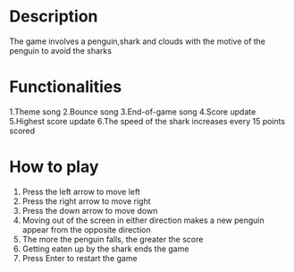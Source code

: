 # Description #
The game involves a penguin,shark and clouds with the motive of the penguin to avoid the sharks

# Functionalities #
1.Theme song
2.Bounce song
3.End-of-game song
4.Score update
5.Highest score update
6.The speed of the shark increases every 15 points scored

# How to play #
1. Press the left arrow to move left
2. Press the right arrow to move right
3. Press the down arrow to move down
4. Moving out of the screen in either direction makes a new penguin appear from the opposite direction
5. The more the penguin falls, the greater the score
6. Getting eaten up by the shark ends the game
7. Press Enter to restart the game
